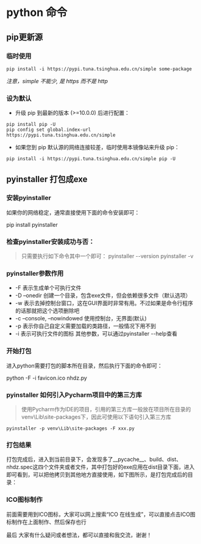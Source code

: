# python 命令
## pip更新源
### 临时使用
```
pip install -i https://pypi.tuna.tsinghua.edu.cn/simple some-package
```
*注意，simple 不能少, 是 https 而不是 http*

### 设为默认
* 升级 pip 到最新的版本 (>=10.0.0) 后进行配置：
```
pip install pip -U
pip config set global.index-url https://pypi.tuna.tsinghua.edu.cn/simple
```
* 如果您到 pip 默认源的网络连接较差，临时使用本镜像站来升级 pip：
```
pip install -i https://pypi.tuna.tsinghua.edu.cn/simple pip -U
```

## pyinstaller 打包成exe
### 安装pyinstaller
如果你的网络稳定，通常直接使用下面的命令安装即可：

pip install pyinstaller


### 检查pyinstaller安装成功与否：

> 只需要执行如下命令其中一个即可：
pyinstaller --version
pyinstaller -v


### pyinstaller参数作用
* -F 表示生成单个可执行文件
* -D –onedir 创建一个目录，包含exe文件，但会依赖很多文件（默认选项）
* -w 表示去掉控制台窗口，这在GUI界面时非常有用。不过如果是命令行程序的话那就把这个选项删除吧
* -c –console, –nowindowed 使用控制台，无界面(默认)
* -p 表示你自己自定义需要加载的类路径，一般情况下用不到
* -i 表示可执行文件的图标
其他参数，可以通过pyinstaller --help查看
### 开始打包
进入python需要打包的脚本所在目录，然后执行下面的命令即可：

python -F -i favicon.ico nhdz.py

### pyinstaller 如何引入Pycharm项目中的第三方库
> 使用Pycharm作为IDE的项目，引用的第三方库一般放在项目所在目录的venv\Lib\site-packages下，因此可使用以下语句引入第三方库
```
pyinstaller -p venv\Lib\site-packages -F xxx.py
```
### 打包结果
打包完成后，进入到当前目录下，会发现多了__pycache__、build、dist、nhdz.spec这四个文件夹或者文件，其中打包好的exe应用在dist目录下面，进入即可看到，可以把他拷贝到其他地方直接使用，如下图所示，是打包完成后的目录：



### ICO图标制作
前面需要用到ICO图标，大家可以网上搜索“ICO 在线生成”，可以直接点击ICO图标制作在上面制作、然后保存也行

最后
大家有什么疑问或者想法，都可以直接和我交流，谢谢！